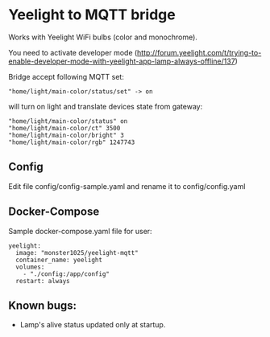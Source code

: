 # Yeelight to MQTT bridge

Works with Yeelight WiFi bulbs (color and monochrome).

You need to activate developer mode (http://forum.yeelight.com/t/trying-to-enable-developer-mode-with-yeelight-app-lamp-always-offline/137)

Bridge accept following MQTT set:
```
"home/light/main-color/status/set" -> on 
```

will turn on light and translate devices state from gateway:
```
"home/light/main-color/status" on
"home/light/main-color/ct" 3500
"home/light/main-color/bright" 3
"home/light/main-color/rgb" 1247743
```

## Config
Edit file config/config-sample.yaml and rename it to config/config.yaml

## Docker-Compose
Sample docker-compose.yaml file for user:
```
yeelight:
  image: "monster1025/yeelight-mqtt"
  container_name: yeelight
  volumes:
    - "./config:/app/config"
  restart: always
```

## Known bugs:
- Lamp's alive status updated only at startup.
